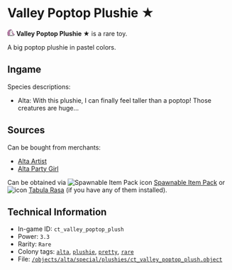 # Valley Poptop Plushie ★

<img src="https://raw.githubusercontent.com/Ceterai/Enternia/main/objects/alta/special/plushies/ct_valley_poptop_plush.png" alt="Valley Poptop Plushie ★ icon" loading="lazy" width="auto" height="16px"/> **Valley Poptop Plushie ★** is a rare toy.

A big poptop plushie in pastel colors.

## Ingame

Species descriptions:

- Alta: With this plushie, I can finally feel taller than a poptop! Those creatures are huge...

## Sources

Can be bought from merchants:

- [Alta Artist](https://ceterai.github.io/MyEnternia/Wiki/AltaArtist)
- [Alta Party Girl](https://ceterai.github.io/MyEnternia/Wiki/AltaPartyGirl)

Can be obtained via <img src="https://raw.githubusercontent.com/Silverfeelin/Starbound-SpawnableItemPack/master/interface/sip/iconSmall.png" alt="Spawnable Item Pack icon" width="18" height="14"/> [Spawnable Item Pack](https://steamcommunity.com/sharedfiles/filedetails/?id=733665104) or <img src="https://steamuserimages-a.akamaihd.net/ugc/263843960696222713/3EC9A7C005541F7D577EBCB8C5736B4EFC9973D6/" alt="icon" width="8" height="12"/> [Tabula Rasa](https://community.playstarbound.com/resources/the-tabula-rasa.3222/) (if you have any of them installed).

## Technical Information

- In-game ID: `ct_valley_poptop_plush`
- Power: `3.3`
- Rarity: `Rare`
- Colony tags: [`alta`](https://ceterai.github.io/MyEnternia/Wiki/Tags/Alta), [`plushie`](https://ceterai.github.io/MyEnternia/Wiki/Tags/Plushie), [`pretty`](https://ceterai.github.io/MyEnternia/Wiki/Tags/Pretty), [`rare`](https://ceterai.github.io/MyEnternia/Wiki/Tags/Rare)
- File: [`/objects/alta/special/plushies/ct_valley_poptop_plush.object`](https://github.com/Ceterai/Enternia/blob/main/objects/alta/special/plushies/ct_valley_poptop_plush.object)
